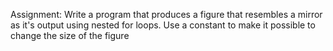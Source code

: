 Assignment:
Write a program that produces a figure that resembles a mirror as it's output using
nested for loops. Use a constant to make it possible to change the size of the figure 
